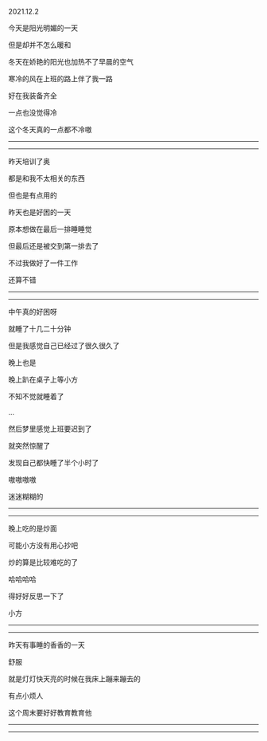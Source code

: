 2021.12.2

今天是阳光明媚的一天

但是却并不怎么暖和

冬天在娇艳的阳光也加热不了早晨的空气

寒冷的风在上班的路上伴了我一路

好在我装备齐全

一点也没觉得冷

这个冬天真的一点都不冷嗷

--------

-----------------

昨天培训了奥

都是和我不太相关的东西

但也是有点用的

昨天也是好困的一天

原本想做在最后一排睡睡觉

但最后还是被交到第一排去了

不过我做好了一件工作

还算不错

--------

-------

中午真的好困呀

就睡了十几二十分钟

但是我感觉自己已经过了很久很久了

晚上也是

晚上趴在桌子上等小方

不知不觉就睡着了

...

然后梦里感觉上班要迟到了

就突然惊醒了

发现自己都快睡了半个小时了

嗷嗷嗷嗷

迷迷糊糊的

-------

-------

晚上吃的是炒面

可能小方没有用心抄吧

炒的算是比较难吃的了

哈哈哈哈

得好好反思一下了

小方

----------

---------

昨天有事睡的香香的一天

舒服

就是灯灯快天亮的时候在我床上蹦来蹦去的

有点小烦人

这个周末要好好教育教育他

---------

------------



